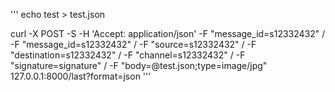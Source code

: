 '''
echo test > test.json

curl -X POST -S -H 'Accept: application/json' -F "message_id=s12332432" /
-F "message_id=s12332432" /
-F "source=s12332432" /
-F "destination=s12332432" /
-F "channel=s12332432" /
-F "signature=signature" /
-F "body=@test.json;type=image/jpg" 127.0.0.1:8000/last?format=json
'''
